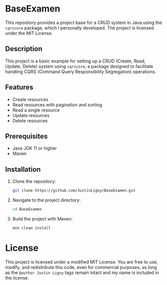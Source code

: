 # BaseExamen

This repository provides a project base for a CRUD system in Java using the `cqrscore` package, which I personally developed. The project is licensed under the MIT License.

## Description

This project is a basic example for setting up a CRUD (Create, Read, Update, Delete) system using `cqrscore`, a package designed to facilitate handling CQRS (Command Query Responsibility Segregation) operations.

## Features

- Create resources
- Read resources with pagination and sorting
- Read a single resource
- Update resources
- Delete resources

## Prerequisites

- Java JDK 11 or higher
- Maven

## Installation

1. Clone the repository:
    ```sh
    git clone https://github.com/JustinLigny/BaseExamen.git
    ```
2. Navigate to the project directory:
    ```sh
    cd BaseExamen
    ```
3. Build the project with Maven:
    ```sh
    mvn clean install
    ```

# License

This project is licensed under a modified MIT License. You are free to use, modify, and redistribute this code, even for commercial purposes, as long as the `@author Justin Ligny` tags remain intact and my name is included in the license.
